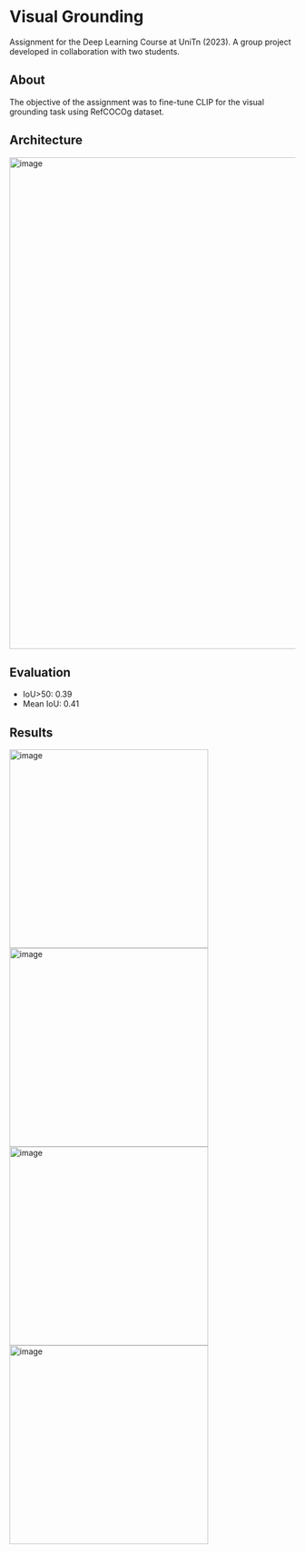 # Visual Grounding
Assignment for the Deep Learning Course at UniTn (2023). A group project developed in collaboration with two students. 

## About
The objective of the assignment was to fine-tune CLIP for the visual grounding task using RefCOCOg dataset.

## Architecture
<img width="866" alt="image" src="https://github.com/OlyaKhomyn/visual-grounding/assets/41692593/6cc7d9dc-7f1f-41c2-bb41-bce878e61753">

## Evaluation
<ul>
  <li>IoU>50: 0.39</li>
  <li>Mean IoU: 0.41</li>
</ul>

## Results

<img width="350" alt="image" src="https://github.com/OlyaKhomyn/visual-grounding/assets/41692593/66fe6f09-407d-40e4-b707-0339b85e6ad4">

<img width="350" alt="image" src="https://github.com/OlyaKhomyn/visual-grounding/assets/41692593/dfb22d49-32dc-413b-b80f-b0463c3232ac">

<img width="350" alt="image" src="https://github.com/OlyaKhomyn/visual-grounding/assets/41692593/932ca983-af79-42d8-b849-cc422de01930">

<img width="350" alt="image" src="https://github.com/OlyaKhomyn/visual-grounding/assets/41692593/c1c6f55c-44bc-4696-a435-35f63bf8e61e">
